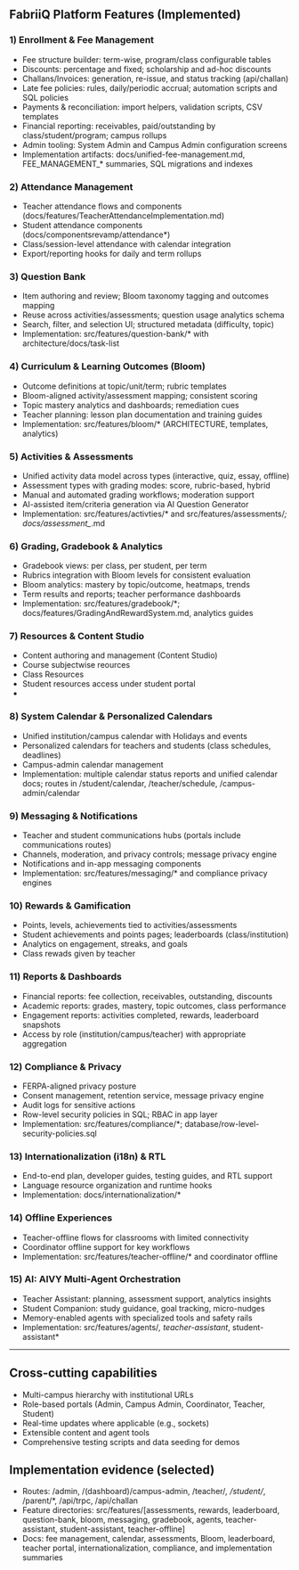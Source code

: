 ## FabriiQ Platform Features (Implemented)

### 1) Enrollment & Fee Management
- Fee structure builder: term-wise, program/class configurable tables
- Discounts: percentage and fixed; scholarship and ad-hoc discounts
- Challans/Invoices: generation, re-issue, and status tracking (api/challan)
- Late fee policies: rules, daily/periodic accrual; automation scripts and SQL policies
- Payments & reconciliation: import helpers, validation scripts, CSV templates
- Financial reporting: receivables, paid/outstanding by class/student/program; campus rollups
- Admin tooling: System Admin and Campus Admin configuration screens
- Implementation artifacts: docs/unified-fee-management.md, FEE_MANAGEMENT_* summaries, SQL migrations and indexes

### 2) Attendance Management
- Teacher attendance flows and components (docs/features/TeacherAttendanceImplementation.md)
- Student attendance components (docs/componentsrevamp/attendance*)
- Class/session-level attendance with calendar integration
- Export/reporting hooks for daily and term rollups

### 3) Question Bank
- Item authoring and review; Bloom taxonomy tagging and outcomes mapping
- Reuse across activities/assessments; question usage analytics schema
- Search, filter, and selection UI; structured metadata (difficulty, topic)
- Implementation: src/features/question-bank/* with architecture/docs/task-list

### 4) Curriculum & Learning Outcomes (Bloom)
- Outcome definitions at topic/unit/term; rubric templates
- Bloom-aligned activity/assessment mapping; consistent scoring
- Topic mastery analytics and dashboards; remediation cues
- Teacher planning: lesson plan documentation and training guides
- Implementation: src/features/bloom/* (ARCHITECTURE, templates, analytics)

### 5) Activities & Assessments
- Unified activity data model across types (interactive, quiz, essay, offline)
- Assessment types with grading modes: score, rubric-based, hybrid
- Manual and automated grading workflows; moderation support
- AI-assisted item/criteria generation via AI Question Generator
- Implementation: src/features/activties/* and src/features/assessments/*; docs/assessment_*.md

### 6) Grading, Gradebook & Analytics
- Gradebook views: per class, per student, per term
- Rubrics integration with Bloom levels for consistent evaluation
- Bloom analytics: mastery by topic/outcome, heatmaps, trends
- Term results and reports; teacher performance dashboards
- Implementation: src/features/gradebook/*; docs/features/GradingAndRewardSystem.md, analytics guides

### 7) Resources & Content Studio
- Content authoring and management (Content Studio)
- Course subjectwise reources 
- Class Resources
- Student resources access under student portal
- 

### 8) System Calendar & Personalized Calendars
- Unified institution/campus calendar with Holidays and events
- Personalized calendars for teachers and students (class schedules, deadlines)
- Campus-admin calendar management
- Implementation: multiple calendar status reports and unified calendar docs; routes in /student/calendar, /teacher/schedule, /campus-admin/calendar

### 9) Messaging & Notifications
- Teacher and student communications hubs (portals include communications routes)
- Channels, moderation, and privacy controls; message privacy engine
- Notifications and in-app messaging components
- Implementation: src/features/messaging/* and compliance privacy engines

### 10) Rewards & Gamification
- Points, levels, achievements tied to activities/assessments
- Student achievements and points pages; leaderboards (class/institution)
- Analytics on engagement, streaks, and goals
- Class rewads given by teacher

### 11) Reports & Dashboards
- Financial reports: fee collection, receivables, outstanding, discounts
- Academic reports: grades, mastery, topic outcomes, class performance
- Engagement reports: activities completed, rewards, leaderboard snapshots
- Access by role (institution/campus/teacher) with appropriate aggregation

### 12) Compliance & Privacy
- FERPA-aligned privacy posture
- Consent management, retention service, message privacy engine
- Audit logs for sensitive actions
- Row-level security policies in SQL; RBAC in app layer
- Implementation: src/features/compliance/*; database/row-level-security-policies.sql

### 13) Internationalization (i18n) & RTL
- End-to-end plan, developer guides, testing guides, and RTL support
- Language resource organization and runtime hooks
- Implementation: docs/internationalization/*

### 14) Offline Experiences
- Teacher-offline flows for classrooms with limited connectivity
- Coordinator offline support for key workflows
- Implementation: src/features/teacher-offline/* and coordinator offline

### 15) AI: AIVY Multi-Agent Orchestration
- Teacher Assistant: planning, assessment support, analytics insights
- Student Companion: study guidance, goal tracking, micro-nudges
- Memory-enabled agents with specialized tools and safety rails
- Implementation: src/features/agents/*, teacher-assistant*, student-assistant*

---

## Cross-cutting capabilities
- Multi-campus hierarchy with institutional URLs
- Role-based portals (Admin, Campus Admin, Coordinator, Teacher, Student)
- Real-time updates where applicable (e.g., sockets)
- Extensible content  and agent tools
- Comprehensive testing scripts and data seeding for demos

## Implementation evidence (selected)
- Routes: /admin, /(dashboard)/campus-admin, /teacher/*, /student/*, /parent/*, /api/trpc, /api/challan
- Feature directories: src/features/[assessments, rewards, leaderboard, question-bank, bloom, messaging, gradebook, agents, teacher-assistant, student-assistant, teacher-offline]
- Docs: fee management, calendar, assessments, Bloom, leaderboard, teacher portal, internationalization, compliance, and implementation summaries

